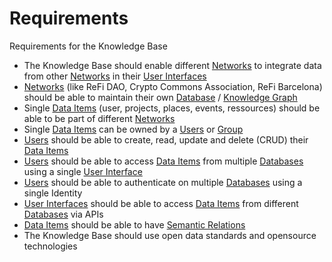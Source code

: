 # Requirements

Requirements for the Knowledge Base


* The Knowledge Base should enable different [Networks](Glossar.md#Network) to integrate data from other [Networks](Glossar.md#Network) in their [User Interfaces](Glossar.md#User-Interface)
* [Networks](Glossar.md#Network) (like ReFi DAO, Crypto Commons Association, ReFi Barcelona) should be able to maintain their own [Database](Glossar.md#Database) / [Knowledge Graph](Glossar#Knowledge-Graph)
* Single [Data Items](Glossar.md#Data-Item) (user, projects, places, events, ressources) should be able to be part of different [Networks](Glossar.md#Network)
* Single [Data Items](Glossar.md#Data-Item) can be owned by a [Users](Glossar.md#Users) or [Group](Glossar.md#Group) 
* [Users](Glossar.md#Users) should be able to create, read, update and delete (CRUD) their [Data Items](Glossar.md#Data-Item)
* [Users](Glossar.md#Users) should be able to access [Data Items](Glossar.md#Data-Item) from multiple [Databases](Glossar.md#Database)  using a single [User Interface](Glossar.md#User-Interface)
* [Users](Glossar.md#Users) should be able to authenticate on multiple [Databases](Glossar.md#Database)  using a single Identity
* [User Interfaces](Glossar.md#User-Interface) should be able to access [Data Items](Glossar.md#Data-Item) from different [Databases](Glossar.md#Database) via APIs
* [Data Items](Glossar.md#Data-Item) should be able to have [Semantic Relations](Glossar.md#Semantic)
* The Knowledge Base should use open data standards and opensource technologies